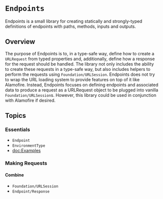 # ``Endpoints``

Endpoints is a small library for creating statically and strongly-typed definitions of endpoints with paths, methods, inputs and outputs.

## Overview

The purpose of Endpoints is to, in a type-safe way, define how to create a `URLRequest` from typed properties and, additionally, define how a response for the request should be handled. The library not only includes the ability to create these requests in a type-safe way, but also includes helpers to perform the requests using ``Foundation/URLSession``. Endpoints does not try to wrap the URL loading system to provide features on top of it like Alamofire. Instead, Endpoints focuses on defining endpoints and associated data to produce a request as a URLRequest object to be plugged into vanilla ``Foundation/URLSession``s. However, this library could be used in conjunction with Alamofire if desired.

## Topics

### Essentials

- ``Endpoint``
- ``EnvironmentType``
- <doc:Examples>

### Making Requests

#### Combine

- ``Foundation/URLSession``
- ``Endpoint/Response``
